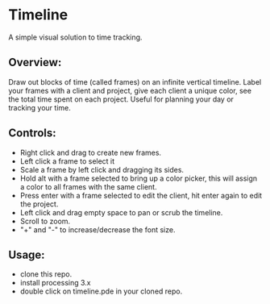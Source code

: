 # Timeline
A simple visual solution to time tracking.

## Overview:
Draw out blocks of time (called frames) on an infinite vertical timeline. Label your frames with a client and project, give each client a unique color, see the total time spent on each project. Useful for planning your day or tracking your time.

## Controls:
- Right click and drag to create new frames.
- Left click a frame to select it
- Scale a frame by left click and dragging its sides.
- Hold alt with a frame selected to bring up a color picker, this will assign a color to all frames with the same client.
- Press enter with a frame selected to edit the client, hit enter again to edit the project.
- Left click and drag empty space to pan or scrub the timeline.
- Scroll to zoom.
- "+" and "-" to increase/decrease the font size.

## Usage:
- clone this repo.
- install processing 3.x
- double click on timeline.pde in your cloned repo.
